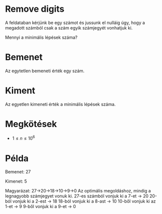 # Remove digits

A feldataban kérjünk be egy számot és jussunk el nulláig úgy, hogy a megadott számból csak a szám egyik számjegyét vonhatjuk ki.

Mennyi a minimális lépések száma?

# Bemenet

Az egytetlen bemeneti érték egy szám.

# Kiment

Az egyetlen kimeneti érték a minimális lépések száma.

# Megkötések

-   $1 \le n \le  10^6$

# Példa

Bemenet:
27

Kimenet:
5

Magyarázat: 
27→20→18→10→9→0
Az optimális megoldáshoz, mindig a legnagyobb számjegyet vonuk ki. 27-es számból vonjuk ki a 7-et → 20
20-ból vonjuk ki a 2-est → 18
18-ból vonjuk ki a 8-ast → 10
10-ből vonjuk ki az 1-et → 9 
9-ből vonjuk ki a 9-et → 0


